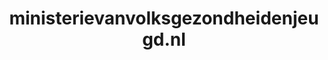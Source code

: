 ---
layout: post
title:  "ministerievanvolksgezondheidenjeugd.nl"
internal_url:  "/dutchgov/ministerievanvolksgezondheidenjeugd.nl.html"
categories: dutchgov
---